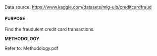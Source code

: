 Data source: https://www.kaggle.com/datasets/mlg-ulb/creditcardfraud

<h4>PURPOSE</h4>

Find the fraudulent credit card transactions.

**METHODOLOGY**

Refer to: Methodology.pdf